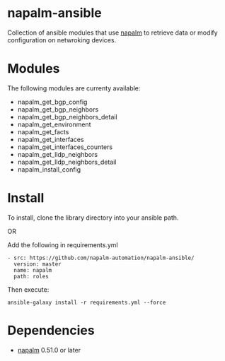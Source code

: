 napalm-ansible
======

Collection of ansible modules that use [napalm](https://github.com/napalm-automation/napalm) to retrieve data or modify configuration on netwroking devices.

Modules
=======
The following modules are currenty available:
- napalm_get_bgp_config
- napalm_get_bgp_neighbors
- napalm_get_bgp_neighbors_detail
- napalm_get_environment
- napalm_get_facts
- napalm_get_interfaces
- napalm_get_interfaces_counters
- napalm_get_lldp_neighbors
- napalm_get_lldp_neighbors_detail
- napalm_install_config

Install
=======
To install, clone the library directory into your ansible path.

OR

Add the following in requirements.yml
```
- src: https://github.com/napalm-automation/napalm-ansible/
  version: master
  name: napalm
  path: roles
```
Then execute:
```
ansible-galaxy install -r requirements.yml --force
```

Dependencies
=======
* [napalm](https://github.com/napalm-automation/napalm) 0.51.0 or later
